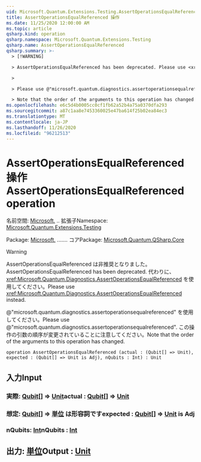 ```yaml
---
uid: Microsoft.Quantum.Extensions.Testing.AssertOperationsEqualReferenced
title: AssertOperationsEqualReferenced 操作
ms.date: 11/25/2020 12:00:00 AM
ms.topic: article
qsharp.kind: operation
qsharp.namespace: Microsoft.Quantum.Extensions.Testing
qsharp.name: AssertOperationsEqualReferenced
qsharp.summary: >-
  > [!WARNING]

  > AssertOperationsEqualReferenced has been deprecated. Please use <xref:Microsoft.Quantum.Diagnostics.AssertOperationsEqualReferenced> instead.

  >

  > Please use @"microsoft.quantum.diagnostics.assertoperationsequalreferenced".

  > Note that the order of the arguments to this operation has changed.
ms.openlocfilehash: e6c5d4b0005cc0cf1fb62a52b4a75a0370dfa293
ms.sourcegitcommit: a87c1aa8e7453360025e47ba614f25b02ea84ec3
ms.translationtype: MT
ms.contentlocale: ja-JP
ms.lasthandoff: 11/26/2020
ms.locfileid: "96212513"
---
```

# <a name="assertoperationsequalreferenced-operation"></a><span data-ttu-id="b042e-102">AssertOperationsEqualReferenced 操作</span><span class="sxs-lookup"><span data-stu-id="b042e-102">AssertOperationsEqualReferenced operation</span></span>

<span data-ttu-id="b042e-103">名前空間: [Microsoft.](xref:Microsoft.Quantum.Extensions.Testing) .. 拡張子</span><span class="sxs-lookup"><span data-stu-id="b042e-103">Namespace: [Microsoft.Quantum.Extensions.Testing](xref:Microsoft.Quantum.Extensions.Testing)</span></span>

<span data-ttu-id="b042e-104">Package: [Microsoft.](https://nuget.org/packages/Microsoft.Quantum.QSharp.Core) ....... コア</span><span class="sxs-lookup"><span data-stu-id="b042e-104">Package: [Microsoft.Quantum.QSharp.Core](https://nuget.org/packages/Microsoft.Quantum.QSharp.Core)</span></span>


> [!WARNING]
> <span data-ttu-id="b042e-105">AssertOperationsEqualReferenced は非推奨となりました。</span><span class="sxs-lookup"><span data-stu-id="b042e-105">AssertOperationsEqualReferenced has been deprecated.</span></span> <span data-ttu-id="b042e-106">代わりに、<xref:Microsoft.Quantum.Diagnostics.AssertOperationsEqualReferenced> を使用してください。</span><span class="sxs-lookup"><span data-stu-id="b042e-106">Please use <xref:Microsoft.Quantum.Diagnostics.AssertOperationsEqualReferenced> instead.</span></span>
>
> <span data-ttu-id="b042e-107">@"microsoft.quantum.diagnostics.assertoperationsequalreferenced" を使用してください。</span><span class="sxs-lookup"><span data-stu-id="b042e-107">Please use @"microsoft.quantum.diagnostics.assertoperationsequalreferenced".</span></span>
> <span data-ttu-id="b042e-108">この操作の引数の順序が変更されていることに注意してください。</span><span class="sxs-lookup"><span data-stu-id="b042e-108">Note that the order of the arguments to this operation has changed.</span></span>



```qsharp
operation AssertOperationsEqualReferenced (actual : (Qubit[] => Unit), expected : (Qubit[] => Unit is Adj), nQubits : Int) : Unit
```


## <a name="input"></a><span data-ttu-id="b042e-109">入力</span><span class="sxs-lookup"><span data-stu-id="b042e-109">Input</span></span>

### <a name="actual--qubit--unit"></a><span data-ttu-id="b042e-110">実際: [Qubit](xref:microsoft.quantum.lang-ref.qubit)[] => [Unit](xref:microsoft.quantum.lang-ref.unit)</span><span class="sxs-lookup"><span data-stu-id="b042e-110">actual : [Qubit](xref:microsoft.quantum.lang-ref.qubit)[] => [Unit](xref:microsoft.quantum.lang-ref.unit)</span></span> 




### <a name="expected--qubit--unit--is-adj"></a><span data-ttu-id="b042e-111">想定: [Qubit](xref:microsoft.quantum.lang-ref.qubit)[] => [単位](xref:microsoft.quantum.lang-ref.unit)  は形容詞です</span><span class="sxs-lookup"><span data-stu-id="b042e-111">expected : [Qubit](xref:microsoft.quantum.lang-ref.qubit)[] => [Unit](xref:microsoft.quantum.lang-ref.unit)  is Adj</span></span>




### <a name="nqubits--int"></a><span data-ttu-id="b042e-112">nQubits: [Int](xref:microsoft.quantum.lang-ref.int)</span><span class="sxs-lookup"><span data-stu-id="b042e-112">nQubits : [Int](xref:microsoft.quantum.lang-ref.int)</span></span>





## <a name="output--unit"></a><span data-ttu-id="b042e-113">出力: [単位](xref:microsoft.quantum.lang-ref.unit)</span><span class="sxs-lookup"><span data-stu-id="b042e-113">Output : [Unit](xref:microsoft.quantum.lang-ref.unit)</span></span>

